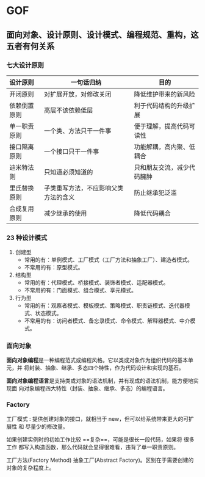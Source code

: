 # GOF

## 面向对象、设计原则、设计模式、编程规范、重构，这五者有何关系

### 七大设计原则

| 设计原则   | 一句话归纳              | 目的            |
|:-------|--------------------|---------------|
| 开闭原则   | 对扩展开放，对修改关闭        | 降低维护带来的新风险    |
| 依赖倒置原则 | 高层不该依赖低层           | 利于代码结构的升级扩展   |
| 单一职责原则 | 一个类、方法只干一件事        | 便于理解，提高代码可读性  |
| 接口隔离原则 | 一个接口只干一件事          | 功能解耦，高内聚、低耦合  |
| 迪米特法则  | 只知道必须知道的           | 只和朋友交流，减少代码臃肿 |
| 里氏替换原则 | 子类重写方法，不应影响父类方法的含义 | 防止继承犯泛滥       |
| 合成复用原则 | 减少继承的使用            | 降低代码耦合        |

### 23 种设计模式

1. 创建型
   - 常用的有：单例模式、工厂模式（工厂方法和抽象工厂）、建造者模式。
   - 不常用的有：原型模式。
2. 结构型
   - 常用的有：代理模式、桥接模式、装饰者模式、适配器模式。
   - 不常用的有：门面模式、组合模式、享元模式。
3. 行为型
   - 常用的有：观察者模式、模板模式、策略模式、职责链模式、迭代器模式、状态模式。
   - 不常用的有：访问者模式、备忘录模式、命令模式、解释器模式、中介模式。

### 面向对象

**面向对象编程**是一种编程范式或编程风格。它以类或对象作为组织代码的基本单元，并 将封装、抽象、继承、多态四个特性，作为代码设计和实现的基石。

**面向对象编程语言**是支持类或对象的语法机制，并有现成的语法机制，能方便地实现面 向对象编程四大特性（封装、抽象、继承、多态）的编程语言。



### Factory

工厂模式 : 提供创建对象的接口，就相当于 new，但可以给系统带来更大的可扩展性 和 尽量少的修改量。

如果创建实例时的初始工作比较 ==复杂==，可能是很长一段代码，如果将 很多工作 都写入构造函数，那么代码就会显得很难看，违背了单一职责原则。

工厂方法(Factory Method) 抽象工厂(Abstract Factory)。区别在于需要创建的对象的复杂程度上。

